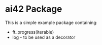 # ai42 Package

This is a simple example package containing:
- ft_progress(iterable)
- log - to be used as a decorator